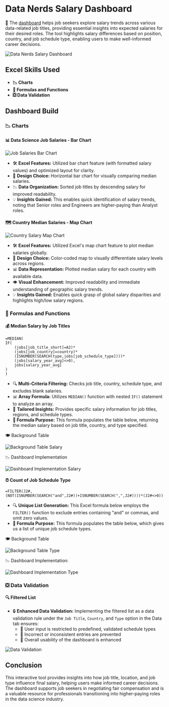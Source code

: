 # Data Nerds Salary Dashboard

🎯 The [dashboard](1_Data_Nerds_Salary_Dashboard.xlsx) helps job seekers explore salary trends across various data-related job titles, providing essential insights into expected salaries for their desired roles. The tool highlights salary differences based on position, country, and job schedule type, enabling users to make well-informed career decisions.

![Data Nerds Salary Dashboard](/0_Resources/Images/1_Data_Nerds_Salary_Dashboard/1_Data_Nerds_Salary_Dashboard.gif)

## Excel Skills Used

- **📉 Charts**
- **🧮 Formulas and Functions**
- **❎ Data Validation**

## Dashboard Build

### 📉 Charts

#### 📊 Data Science Job Salaries - Bar Chart

![Job Salaries Bar Chart](/0_Resources/Images/1_Data_Nerds_Salary_Dashboard/2_Job_Salaries_Bar_Chart.PNG)

- 🛠️ **Excel Features:** Utilized bar chart feature (with formatted salary values) and optimized layout for clarity.
- 🎨 **Design Choice:** Horizontal bar chart for visually comparing median salaries.
- 📉 **Data Organization:** Sorted job titles by descending salary for improved readability.
- 💡 **Insights Gained:** This enables quick identification of salary trends, noting that Senior roles and Engineers are higher-paying than Analyst roles.

#### 🗺️ Country Median Salaries - Map Chart

![Country Salary Map Chart](/0_Resources/Images/1_Data_Nerds_Salary_Dashboard/3_Country_Salary_Map_Chart.gif)

- 🛠️ **Excel Features:** Utilized Excel's map chart feature to plot median salaries globally.
- 🎨 **Design Choice:** Color-coded map to visually differentiate salary levels across regions.
- 📊 **Data Representation:** Plotted median salary for each country with available data.
- 👁️ **Visual Enhancement:** Improved readability and immediate understanding of geographic salary trends.
- 💡 **Insights Gained:** Enables quick grasp of global salary disparities and highlights high/low salary regions.

### 🧮 Formulas and Functions

#### 💰 Median Salary by Job Titles

```
=MEDIAN(
IF(
    (jobs[job_title_short]=A2)*
    (jobs[job_country]=country)*
    (ISNUMBER(SEARCH(type,jobs[job_schedule_type])))*
    (jobs[salary_year_avg]<>0),
    jobs[salary_year_avg]
)
)
```

- 🔍 **Multi-Criteria Filtering:** Checks job title, country, schedule type, and excludes blank salaries.
- 📊 **Array Formula:** Utilizes `MEDIAN()` function with nested `IF()` statement to analyze an array.
- 🎯 **Tailored Insights:** Provides specific salary information for job titles, regions, and schedule types.
- **🔢 Formula Purpose:** This formula populates the table below, returning the median salary based on job title, country, and type specified.

🍽️ Background Table

![Background Table Salary](/0_Resources/Images/1_Data_Nerds_Salary_Dashboard/4_Background_Table_Salary.PNG)

📉 Dashboard Implementation

![Dashboard Implementation Salary](/0_Resources/Images/1_Data_Nerds_Salary_Dashboard/5_Dashboard_Implementation_Salary.PNG)

#### ⏰ Count of Job Schedule Type

```
=FILTER(J2#,(NOT(ISNUMBER(SEARCH("and",J2#))+ISNUMBER(SEARCH(",",J2#))))*(J2#<>0))
```

- 🔍 **Unique List Generation:** This Excel formula below employs the `FILTER()` function to exclude entries containing "and" or commas, and omit zero values.
- **🔢 Formula Purpose:** This formula populates the table below, which gives us a list of unique job schedule types.

🍽️ Background Table

![Background Table Type](/0_Resources/Images/1_Data_Nerds_Salary_Dashboard/6_Background_Table_Type.PNG)

📉 Dashboard Implementation:

![Dashboard Implementation Type](/0_Resources/Images/1_Data_Nerds_Salary_Dashboard/7_Dashboard_Implementation_Type.PNG)

### ❎ Data Validation

#### 🔍 Filtered List

- 🔒 **Enhanced Data Validation:** Implementing the filtered list as a data validation rule under the `Job Title`, `Country`, and `Type` option in the Data tab ensures:
    - 🎯 User input is restricted to predefined, validated schedule types
    - 🚫 Incorrect or inconsistent entries are prevented
    - 👥 Overall usability of the dashboard is enhanced

![Data Validation](/0_Resources/Images/1_Data_Nerds_Salary_Dashboard/8_Data_Validation.gif)

## Conclusion

This interactive tool provides insights into how job title, location, and job type influence final salary, helping users make informed career decisions. The dashboard supports job seekers in negotiating fair compensation and is a valuable resource for professionals transitioning into higher-paying roles in the data science industry.
